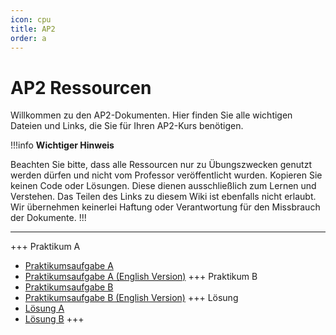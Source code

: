 ```yaml
---
icon: cpu
title: AP2
order: a
---
```


# AP2 Ressourcen 

Willkommen zu den AP2-Dokumenten. Hier finden Sie alle wichtigen Dateien und Links, die Sie für Ihren AP2-Kurs benötigen.

!!!info
**Wichtiger Hinweis**

Beachten Sie bitte, dass alle Ressourcen nur zu Übungszwecken genutzt werden dürfen und nicht vom Professor veröffentlicht wurden. Kopieren Sie keinen Code oder Lösungen. Diese dienen ausschließlich zum Lernen und Verstehen. Das Teilen des Links zu diesem Wiki ist ebenfalls nicht erlaubt. Wir übernehmen keinerlei Haftung oder Verantwortung für den Missbrauch der Dokumente.
!!!

---
+++ Praktikum A
- [Praktikumsaufgabe A](https://file.notion.so/f/f/14eb9d1c-3644-4fe5-8da8-0a750d05f18b/42d9b394-470d-49fe-ab87-2f1b444efaae/A.pdf?id=c5e4edde-a1a6-4908-8da6-b50f2c50e828&table=block&spaceId=14eb9d1c-3644-4fe5-8da8-0a750d05f18b&expirationTimestamp=1715904000000&signature=ZLxPYsDAVuEbyvXcRkYHeAzpCTnYpKxZAYeDSB72gDg&downloadName=A.pdf)
- [Praktikumsaufgabe A (English Version)](https://file.notion.so/f/f/14eb9d1c-3644-4fe5-8da8-0a750d05f18b/4c97421c-09cb-490a-be8b-e69846cbeb24/A_(english_version).pdf?id=c5e4edde-a1a6-4908-8da6-b50f2c50e828&table=block&spaceId=14eb9d1c-3644-4fe5-8da8-0a750d05f18b&expirationTimestamp=1715904000000&signature=kUxaQq9M8A1-kSij0Y8G4EKAgny7vkRr4v0qh0hCRSU&downloadName=A+%28english+version%29.pdf)
+++ Praktikum B
- [Praktikumsaufgabe B](https://file.notion.so/f/f/14eb9d1c-3644-4fe5-8da8-0a750d05f18b/d9003093-d61f-4295-b795-32f77d8c5fc7/B.pdf?id=433e491c-4c08-45a7-b385-2948a759b71b&table=block&spaceId=14eb9d1c-3644-4fe5-8da8-0a750d05f18b&expirationTimestamp=1715904000000&signature=DmgHpFsUuXxd5ydkHEuoZzwGfPAtmZJLOUaDJHfivjI&downloadName=B.pdf)
- [Praktikumsaufgabe B (English Version)](https://file.notion.so/f/f/14eb9d1c-3644-4fe5-8da8-0a750d05f18b/f9eca3fc-4a98-497b-aa8c-fc942d4b5f64/B_(english_version).pdf?id=433e491c-4c08-45a7-b385-2948a759b71b&table=block&spaceId=14eb9d1c-3644-4fe5-8da8-0a750d05f18b&expirationTimestamp=1715904000000&signature=eHLajPkQRqPwqSRHxdJEaYYhiFqHNI91COzwGPrdICI&downloadName=B+%28english+version%29.pdf)
+++ Lösung
- [Lösung A]()
- [Lösung B](https://file.notion.so/f/f/14eb9d1c-3644-4fe5-8da8-0a750d05f18b/02bce2ac-f8e2-460b-b1d7-ad79a374901a/B_Losung.pdf?id=a621feef-33de-42c4-9bd0-15126746b828&table=block&spaceId=14eb9d1c-3644-4fe5-8da8-0a750d05f18b&expirationTimestamp=1715904000000&signature=FjnFfYr29pml-Hvd9PqKGHPeynGSVxCCRmK0B5HI11Y&downloadName=B+Lo%CC%88sung.pdf)
+++
